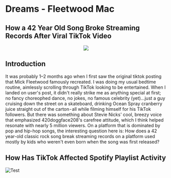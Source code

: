 # Dreams - Fleetwood Mac
## How a 42 Year Old Song Broke Streaming Records After Viral TikTok Video
<p align="center"> 
<img src="https://media.giphy.com/media/xUOwGmRx1Tu084dBzq/source.gif">
</p>

## Introduction
It was probably 1–2 months ago when I first saw the original tiktok posting that Mick Fleetwood famously recreated. I was doing my usual bedtime routine, aimlessly scrolling through TikTok looking to be entertained. When I landed on user's post, it didn't really strike me as anything special at first; no fancy choreophed dance, no jokes, no famous celebrity (yet)…just a guy cruising down the street on a skateboard, drinking Ocean Spray cranberry juice straight out of the carton - all while filming himself for his TikTok followers. But there was something about Stevie Nicks' cool, breezy voice that emphasized 420doggface208's carefree attitude, which I think helped resonate with nearly 5 million viewers. On a platform that is dominated by pop and hip-hop songs, the interesting question here is: How does a 42 year-old classic rock song break streaming records on a platform used mostly by kids who weren't even born when the song was first released?

## How Has TikTok Affected Spotify Playlist Activity 

![Test](images/spotify_playlistadds_dreamsmstr.jpeg)
